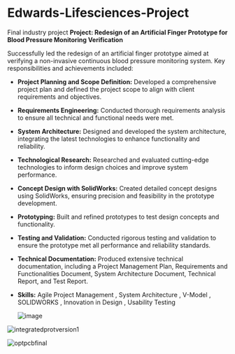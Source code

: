 # Edwards-Lifesciences-Project
Final industry project
**Project: Redesign of an Artificial Finger Prototype for Blood Pressure Monitoring Verification**

Successfully led the redesign of an artificial finger prototype aimed at verifying a non-invasive continuous blood pressure monitoring system. Key responsibilities and achievements included:

- **Project Planning and Scope Definition:** Developed a comprehensive project plan and defined the project scope to align with client requirements and objectives.
- **Requirements Engineering:** Conducted thorough requirements analysis to ensure all technical and functional needs were met.
- **System Architecture:** Designed and developed the system architecture, integrating the latest technologies to enhance functionality and reliability.
- **Technological Research:** Researched and evaluated cutting-edge technologies to inform design choices and improve system performance.
- **Concept Design with SolidWorks:** Created detailed concept designs using SolidWorks, ensuring precision and feasibility in the prototype development.
- **Prototyping:** Built and refined prototypes to test design concepts and functionality.
- **Testing and Validation:** Conducted rigorous testing and validation to ensure the prototype met all performance and reliability standards.
- **Technical Documentation:** Produced extensive technical documentation, including a Project Management Plan, Requirements and Functionalities Document, System Architecture Document, Technical Report, and Test Report. 
- **Skills:** Agile Project Management , System Architecture , V-Model , SOLIDWORKS , Innovation in Design , Usability Testing

  ![image](https://github.com/ElhamHonarvar/Edwards-Lifesciences-Project/assets/120414397/964983a3-c61d-4dcb-b252-a3bef4d3de8b)


![integratedprotversion1](https://github.com/ElhamHonarvar/Edwards-Lifesciences-Project/assets/120414397/b0520281-c149-42c7-b76e-90472a9aa5a5)

![optpcbfinal](https://github.com/ElhamHonarvar/Edwards-Lifesciences-Project/assets/120414397/7a1d5af3-3667-43cb-bc75-802855342786)


